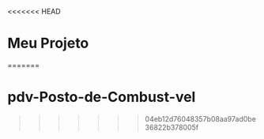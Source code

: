 <<<<<<< HEAD
# Meu Projeto
=======
# pdv-Posto-de-Combust-vel
>>>>>>> 04eb12d76048357b08aa97ad0be36822b378005f
